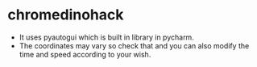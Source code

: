 # chromedinohack
* It uses pyautogui which is built in library in pycharm. 
* The coordinates may vary so check that and you can also modify the time and speed according to your wish.
